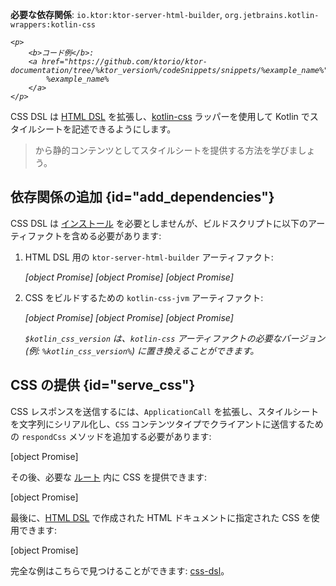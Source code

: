 [//]: # (title: CSS DSL)

<tldr>
<p>
<b>必要な依存関係</b>: <code>io.ktor:ktor-server-html-builder</code>, <code>org.jetbrains.kotlin-wrappers:kotlin-css</code>
</p>
<var name="example_name" value="css-dsl"/>

    <p>
        <b>コード例</b>:
        <a href="https://github.com/ktorio/ktor-documentation/tree/%ktor_version%/codeSnippets/snippets/%example_name%">
            %example_name%
        </a>
    </p>
    
</tldr>

CSS DSL は [HTML DSL](server-html-dsl.md) を拡張し、[kotlin-css](https://github.com/JetBrains/kotlin-wrappers/blob/master/kotlin-css/README.md) ラッパーを使用して Kotlin でスタイルシートを記述できるようにします。

> [](server-static-content.md) から静的コンテンツとしてスタイルシートを提供する方法を学びましょう。

## 依存関係の追加 {id="add_dependencies"}
CSS DSL は [インストール](server-plugins.md#install) を必要としませんが、ビルドスクリプトに以下のアーティファクトを含める必要があります:

1. HTML DSL 用の `ktor-server-html-builder` アーティファクト:

   <var name="artifact_name" value="ktor-server-html-builder"/>
   
    <tabs group="languages">
        <tab title="Gradle (Kotlin)" group-key="kotlin">
            [object Promise]
        </tab>
        <tab title="Gradle (Groovy)" group-key="groovy">
            [object Promise]
        </tab>
        <tab title="Maven" group-key="maven">
            [object Promise]
        </tab>
    </tabs>
    
   
2. CSS をビルドするための `kotlin-css-jvm` アーティファクト:

   <var name="group_id" value="org.jetbrains.kotlin-wrappers"/>
   <var name="artifact_name" value="kotlin-css"/>
   <var name="version" value="kotlin_css_version"/>
   
    <tabs group="languages">
        <tab title="Gradle (Kotlin)" group-key="kotlin">
            [object Promise]
        </tab>
        <tab title="Gradle (Groovy)" group-key="groovy">
            [object Promise]
        </tab>
        <tab title="Maven" group-key="maven">
            [object Promise]
        </tab>
    </tabs>
    
   
   `$kotlin_css_version` は、`kotlin-css` アーティファクトの必要なバージョン (例: `%kotlin_css_version%`) に置き換えることができます。

## CSS の提供 {id="serve_css"}

CSS レスポンスを送信するには、`ApplicationCall` を拡張し、スタイルシートを文字列にシリアル化し、`CSS` コンテンツタイプでクライアントに送信するための `respondCss` メソッドを追加する必要があります:

[object Promise]

その後、必要な [ルート](server-routing.md) 内に CSS を提供できます:

[object Promise]

最後に、[HTML DSL](server-html-dsl.md) で作成された HTML ドキュメントに指定された CSS を使用できます:

[object Promise]

完全な例はこちらで見つけることができます: [css-dsl](https://github.com/ktorio/ktor-documentation/tree/%ktor_version%/codeSnippets/snippets/css-dsl)。
